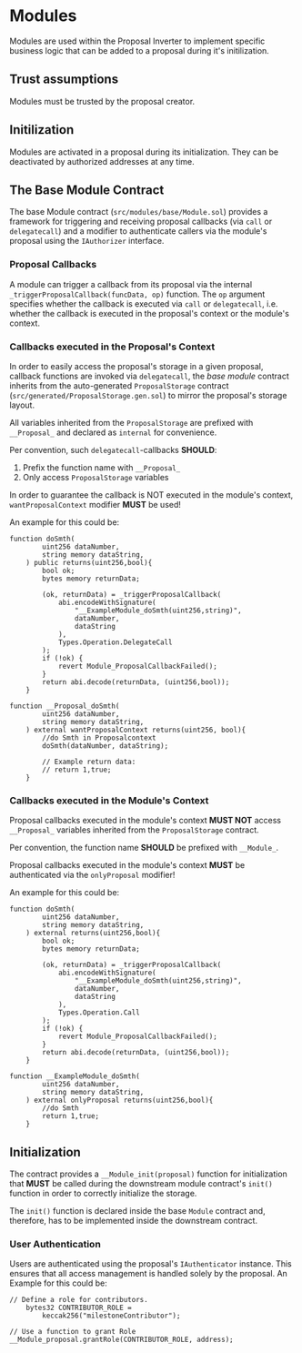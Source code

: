 # Modules

Modules are used within the Proposal Inverter to implement specific business
logic that can be added to a proposal during it's initilization.

## Trust assumptions 

Modules must be trusted by the proposal creator.

## Initilization

Modules are activated in a proposal during its initialization.
They can be deactivated by authorized addresses at any time.

## The Base Module Contract

The base Module contract (`src/modules/base/Module.sol`) provides a framework
for triggering and receiving proposal callbacks (via `call` or `delegatecall`)
and a modifier to authenticate callers via the module's proposal using the
`IAuthorizer` interface.

### Proposal Callbacks

A module can trigger a callback from its proposal via the internal
`_triggerProposalCallback(funcData, op)` function.
The `op` argument specifies whether the callback is executed via `call` or
`delegatecall`, i.e. whether the callback is executed in the proposal's context
or the module's context.

### Callbacks executed in the Proposal's Context

In order to easily access the proposal's storage in a given proposal, callback functions are 
invoked via `delegatecall`, the *base module* contract inherits from the auto-generated
`ProposalStorage` contract (`src/generated/ProposalStorage.gen.sol`)
to mirror the proposal's storage layout.

All variables inherited from the `ProposalStorage` are prefixed with `__Proposal_` and declared as `internal` for convenience.

Per convention, such `delegatecall`-callbacks **SHOULD**:

1. Prefix the function name with `__Proposal_`
2. Only access `ProposalStorage` variables

In order to guarantee the callback is NOT executed in the module's context,
`wantProposalContext` modifier **MUST** be used!

An example for this could be:

```solidity
function doSmth(
        uint256 dataNumber,
        string memory dataString,
    ) public returns(uint256,bool){
        bool ok;
        bytes memory returnData;

        (ok, returnData) = _triggerProposalCallback(
            abi.encodeWithSignature(
                "__ExampleModule_doSmth(uint256,string)",
                dataNumber,
                dataString
            ),
            Types.Operation.DelegateCall
        );
        if (!ok) {
            revert Module_ProposalCallbackFailed();
        }
        return abi.decode(returnData, (uint256,bool));
    }

function __Proposal_doSmth(
        uint256 dataNumber,
        string memory dataString,
    ) external wantProposalContext returns(uint256, bool){
        //do Smth in Proposalcontext
        doSmth(dataNumber, dataString);
        
        // Example return data:
        // return 1,true;
    }
```

### Callbacks executed in the Module's Context

Proposal callbacks executed in the module's context **MUST NOT** access
`__Proposal_` variables inherited from the `ProposalStorage` contract.

Per convention, the function name **SHOULD** be prefixed with `__Module_`.

Proposal callbacks executed in the module's context **MUST** be authenticated
via the `onlyProposal` modifier!

An example for this could be:

```solidity
function doSmth(
        uint256 dataNumber,
        string memory dataString,
    ) external returns(uint256,bool){
        bool ok;
        bytes memory returnData;

        (ok, returnData) = _triggerProposalCallback(
            abi.encodeWithSignature(
                "__ExampleModule_doSmth(uint256,string)",
                dataNumber,
                dataString
            ),
            Types.Operation.Call
        );
        if (!ok) {
            revert Module_ProposalCallbackFailed();
        }
        return abi.decode(returnData, (uint256,bool));
    }

function __ExampleModule_doSmth(
        uint256 dataNumber,
        string memory dataString,
    ) external onlyProposal returns(uint256,bool){
        //do Smth
        return 1,true;
    }
```

## Initialization

The contract provides a `__Module_init(proposal)` function for initialization
that **MUST** be called during the downstream module contract's `init()` function in order to
correctly initialize the storage.

The `init()` function is declared inside the base `Module` contract and,
therefore, has to be implemented inside the downstream contract.

### User Authentication

Users are authenticated using the proposal's `IAuthenticator` instance.
This ensures that all access management is handled solely by the proposal.
An Example for this could be:

```solidity
// Define a role for contributors.
    bytes32 CONTRIBUTOR_ROLE =
        keccak256("milestoneContributor");

// Use a function to grant Role
__Module_proposal.grantRole(CONTRIBUTOR_ROLE, address);
```
